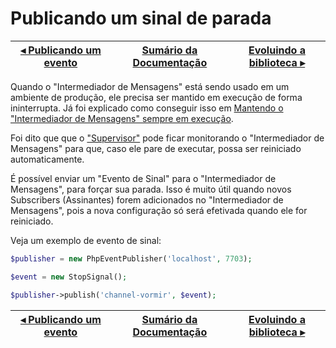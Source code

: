 # Publicando um sinal de parada

[◂ Publicando um evento](09-publicando-um-evento.md) | [Sumário da Documentação](indice.md) | [Evoluindo a biblioteca ▸](11-evoluindo-a-biblioteca.md)
-- | -- | --

Quando o "Intermediador de Mensagens" está sendo usado em um ambiente de produção, ele precisa ser mantido em execução de forma ininterrupta. Já foi explicado como conseguir isso em [Mantendo o "Intermediador de Mensagens" sempre em execução](06-mantendo-a-execucao.md).

Foi dito que que o ["Supervisor"](http://supervisord.org/introduction.html) pode ficar monitorando o "Intermediador de Mensagens" para que, caso ele pare de executar, possa ser reiniciado automaticamente.

É possível enviar um "Evento de Sinal" para o "Intermediador de Mensagens", para forçar sua parada. Isso é muito útil quando novos Subscribers (Assinantes) forem adicionados no "Intermediador de Mensagens", pois a nova configuração só será efetivada quando ele for reiniciado.

Veja um exemplo de evento de sinal:

```php
$publisher = new PhpEventPublisher('localhost', 7703);

$event = new StopSignal();

$publisher->publish('channel-vormir', $event);
```

[◂ Publicando um evento](09-publicando-um-evento.md) | [Sumário da Documentação](indice.md) | [Evoluindo a biblioteca ▸](11-evoluindo-a-biblioteca.md)
-- | -- | --
